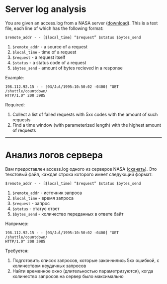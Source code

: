 # Server log analysis
You are given an access.log from a NASA server ([download](https://drive.google.com/file/d/1jjzMocc0Rn9TqkK_51Oo93Fy78KYnm2i/view)).
This is a text file, each line of which has the following format:
```
$remote_addr - - [$local_time] “$request” $status $bytes_send
```
1. `$remote_addr` - a source of a request
2. `$local_time` - time of a request
3. `$request` - a request itself
4. `$status` - a status code of a request
5. `$bytes_send` - amount of bytes recieved in a response

Example:
```
198.112.92.15 - - [03/Jul/1995:10:50:02 -0400] "GET /shuttle/countdown/
HTTP/1.0" 200 3985
```
Required:
1. Collect a list of failed requests with 5xx codes with the amount of such requests
2. Find a time window (with parameterized length) with the highest amount of requests
---
# Анализ логов сервера
Вам предоставлен access.log одного из серверов NASA ([скачать](https://drive.google.com/file/d/1jjzMocc0Rn9TqkK_51Oo93Fy78KYnm2i/view)).
Это текстовый файл, каждая строка которого имеет следующий формат:
```
$remote_addr - - [$local_time] “$request” $status $bytes_send
```
1. `$remote_addr` - источник запроса
2. `$local_time` - время запроса
3. `$request` - запрос
4. `$status` - статус ответ
5. `$bytes_send` - количество переданных в ответе байт

Например:
```
198.112.92.15 - - [03/Jul/1995:10:50:02 -0400] "GET /shuttle/countdown/
HTTP/1.0" 200 3985
```
Требуется:
1. Подготовить список запросов, которые закончились 5xx ошибкой, с
количеством неудачных запросов
2. Найти временное окно (длительностью параметризуются), когда
количество запросов на сервер было максимально
